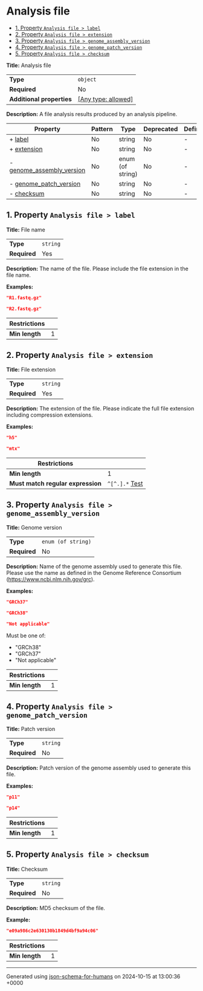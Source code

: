 # Analysis file

- [1. Property `Analysis file > label`](#label)
- [2. Property `Analysis file > extension`](#extension)
- [3. Property `Analysis file > genome_assembly_version`](#genome_assembly_version)
- [4. Property `Analysis file > genome_patch_version`](#genome_patch_version)
- [5. Property `Analysis file > checksum`](#checksum)

**Title:** Analysis file

|                           |                                                                           |
| ------------------------- | ------------------------------------------------------------------------- |
| **Type**                  | `object`                                                                  |
| **Required**              | No                                                                        |
| **Additional properties** | [[Any type: allowed]](# "Additional Properties of any type are allowed.") |

**Description:** A file analysis results produced by an analysis pipeline.

| Property                                               | Pattern | Type             | Deprecated | Definition | Title/Description |
| ------------------------------------------------------ | ------- | ---------------- | ---------- | ---------- | ----------------- |
| + [label](#label )                                     | No      | string           | No         | -          | File name         |
| + [extension](#extension )                             | No      | string           | No         | -          | File extension    |
| - [genome_assembly_version](#genome_assembly_version ) | No      | enum (of string) | No         | -          | Genome version    |
| - [genome_patch_version](#genome_patch_version )       | No      | string           | No         | -          | Patch version     |
| - [checksum](#checksum )                               | No      | string           | No         | -          | Checksum          |

## <a name="label"></a>1. Property `Analysis file > label`

**Title:** File name

|              |          |
| ------------ | -------- |
| **Type**     | `string` |
| **Required** | Yes      |

**Description:** The name of the file. Please include the file extension in the file name.

**Examples:** 

```json
"R1.fastq.gz"
```

```json
"R2.fastq.gz"
```

| Restrictions   |   |
| -------------- | - |
| **Min length** | 1 |

## <a name="extension"></a>2. Property `Analysis file > extension`

**Title:** File extension

|              |          |
| ------------ | -------- |
| **Type**     | `string` |
| **Required** | Yes      |

**Description:** The extension of the file. Please indicate the full file extension including compression extensions.

**Examples:** 

```json
"h5"
```

```json
"mtx"
```

| Restrictions                      |                                                                                         |
| --------------------------------- | --------------------------------------------------------------------------------------- |
| **Min length**                    | 1                                                                                       |
| **Must match regular expression** | ```^[^.].*``` [Test](https://regex101.com/?regex=%5E%5B%5E.%5D.%2A&testString=%22h5%22) |

## <a name="genome_assembly_version"></a>3. Property `Analysis file > genome_assembly_version`

**Title:** Genome version

|              |                    |
| ------------ | ------------------ |
| **Type**     | `enum (of string)` |
| **Required** | No                 |

**Description:** Name of the genome assembly used to generate this file. Please use the name as defined in the Genome Reference Consortium (https://www.ncbi.nlm.nih.gov/grc).

**Examples:** 

```json
"GRCh37"
```

```json
"GRCh38"
```

```json
"Not applicable"
```

Must be one of:
* "GRCh38"
* "GRCh37"
* "Not applicable"

| Restrictions   |   |
| -------------- | - |
| **Min length** | 1 |

## <a name="genome_patch_version"></a>4. Property `Analysis file > genome_patch_version`

**Title:** Patch version

|              |          |
| ------------ | -------- |
| **Type**     | `string` |
| **Required** | No       |

**Description:** Patch version of the genome assembly used to generate this file.

**Examples:** 

```json
"p11"
```

```json
"p14"
```

| Restrictions   |   |
| -------------- | - |
| **Min length** | 1 |

## <a name="checksum"></a>5. Property `Analysis file > checksum`

**Title:** Checksum

|              |          |
| ------------ | -------- |
| **Type**     | `string` |
| **Required** | No       |

**Description:** MD5 checksum of the file.

**Example:** 

```json
"e09a986c2e630130b1849d4bf9a94c06"
```

| Restrictions   |   |
| -------------- | - |
| **Min length** | 1 |

----------------------------------------------------------------------------------------------------------------------------
Generated using [json-schema-for-humans](https://github.com/coveooss/json-schema-for-humans) on 2024-10-15 at 13:00:36 +0000
